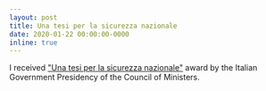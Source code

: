 ```yaml
---
layout: post
title: Una tesi per la sicurezza nazionale
date: 2020-01-22 00:00:00-0000
inline: true
---
```


I received ["Una tesi per la sicurezza nazionale"](https://www.sicurezzanazionale.gov.it/sisr.nsf/archivio-notizie/comunicato-stampa-lintelligence-premia-le-migliori-tesi-di-laurea-sulla-sicurezza-nazionale.html) award by the Italian Government Presidency of the Council of Ministers.